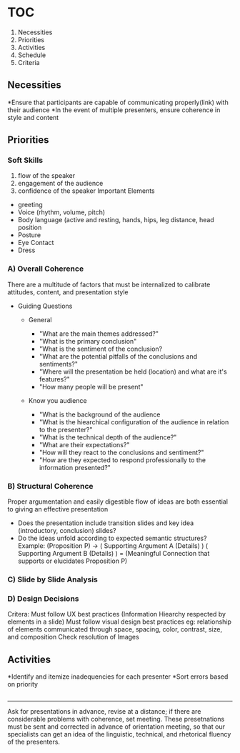 
# TOC

1. Necessities
2. Priorities
3. Activities
4. Schedule
5. Criteria

## Necessities
*Ensure that participants are capable of communicating properly(link) with their audience 
*In the event of multiple presenters, ensure coherence in style and content 

## Priorities


### Soft Skills

1. flow of the speaker
2. engagement of the audience
3. confidence of the speaker
Important Elements
* greeting
* Voice (rhythm, volume, pitch)
* Body language (active and resting, hands, hips, leg distance, head position
* Posture 
* Eye Contact
* Dress


### A) Overall Coherence
There are a multitude of factors that must be internalized to calibrate attitudes, content, and presentation style

  * Guiding Questions 
      - General
        * "What are the main themes addressed?"
        * "What is the primary conclusion"
        * "What is the sentiment of the conclusion?
        * "What are the potential pitfalls of the conclusions and sentiments?"
        * "Where will the presentation be held (location) and what are it's features?"
        * "How many people will be present"
        
      - Know you audience
        * "What is the background of the audience
        * "What is the hiearchical configuration of the audience in relation to the presenter?"
        * "What is the technical depth of the audience?"
        * "What are their expectations?"
        * "How will they react to the conclusions and sentiment?"
        * "How are they expected to respond professionally to the information presented?"  
        
### B) Structural Coherence
Proper argumentation and easily digestible flow of ideas are both essential to giving an effective presentation 

  * Does the presentation include transition slides and key idea (introductory, conclusion) slides?
  * Do the ideas unfold according to expected semantic structures?
  Example: (Proposition P) -> ( Supporting Argument A (Details) ) ( Supporting Argument B (Details) ) = (Meaningful Connection that supports or elucidates Proposition P)
  
  
### C) Slide by Slide Analysis

### D) Design Decisions
Critera:
Must follow UX best practices 
 (Information Hiearchy respected by elements in a slide)
Must follow visual design best practices
eg: relationship of elements communicated through space, spacing, color, contrast, size, and composition
Check resolution of Images


## Activities

*Identify and itemize inadequencies for each presenter
*Sort errors based on priority

##
-----

Ask for presentations in advance, revise at a distance; if there are considerable problems with coherence, set meeting. These presetnations must be sent and corrected in advance of orientation meeting, so that our specialists can get an idea of the linguistic, technical, and rhetorical fluency of the presenters.


